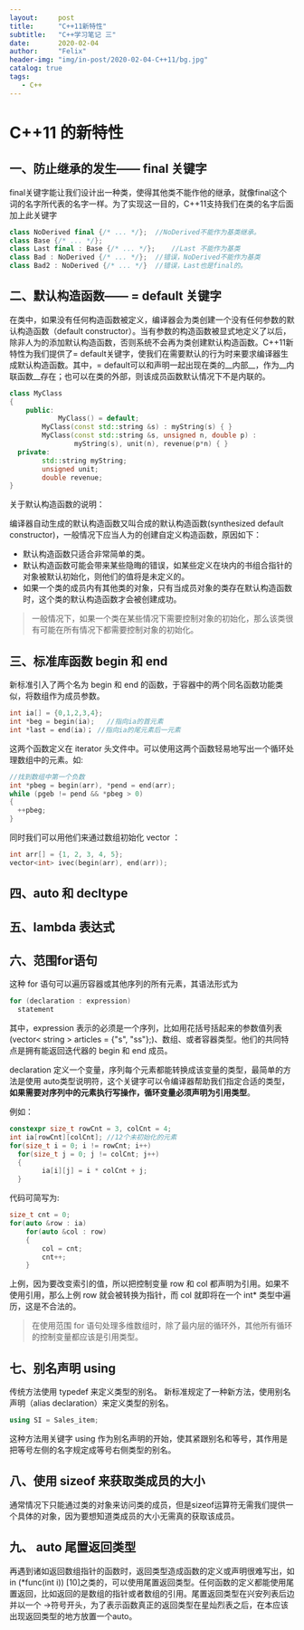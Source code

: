 ```yaml
---
layout:     post
title:      "C++11新特性"
subtitle:   "C++学习笔记 三"
date:       2020-02-04
author:     "Felix"
header-img: "img/in-post/2020-02-04-C++11/bg.jpg"
catalog: true
tags:
   - C++
---
```


# C++11 的新特性



## 一、防止继承的发生—— final 关键字

final关键字能让我们设计出一种类，使得其他类不能作他的继承，就像final这个词的名字所代表的名字一样。为了实现这一目的，C++11支持我们在类的名字后面加上此关键字

~~~c++
class NoDerived final {/* ... */};	//NoDerived不能作为基类继承。
class Base {/* ... */};							
class Last final : Base {/* ... */};	//Last 不能作为基类
class Bad : NoDerived {/* ... */}; 	//错误，NoDerived不能作为基类
class Bad2 : NoDerived {/* ... */}	//错误，Last也是final的。
~~~

## 二、默认构造函数—— = default 关键字

在类中，如果没有任何构造函数被定义，编译器会为类创建一个没有任何参数的默认构造函数（default constructor）。当有参数的构造函数被显式地定义了以后，除非人为的添加默认构造函数，否则系统不会再为类创建默认构造函数。C++11新特性为我们提供了= default关键字，使我们在需要默认的行为时来要求编译器生成默认构造函数。其中，= default可以和声明一起出现在类的__内部__，作为__内联函数__存在；也可以在类的外部，则该成员函数默认情况下不是内联的。

~~~c++
class MyClass
{
	public:
			MyClass() = default;
  		MyClass(const std::string &s) : myString(s) { }
  		MyClass(const std::string &s, unsigned n, double p) : 
  				myString(s), unit(n), revenue(p*n) { }
  private:
  		std::string myString;
  		unsigned unit;
  		double revenue;
}
~~~

关于默认构造函数的说明：

编译器自动生成的默认构造函数又叫合成的默认构造函数(synthesized default constructor)，一般情况下应当人为的创建自定义构造函数，原因如下：

* 默认构造函数只适合非常简单的类。
* 默认构造函数可能会带来某些隐晦的错误，如某些定义在块内的书组合指针的对象被默认初始化，则他们的值将是未定义的。
* 如果一个类的成员内有其他类的对象，只有当成员对象的类存在默认构造函数时，这个类的默认构造函数才会被创建成功。

> 一般情况下，如果一个类在某些情况下需要控制对象的初始化，那么该类很有可能在所有情况下都需要控制对象的初始化。

## 三、标准库函数 begin 和 end

新标准引入了两个名为 begin 和 end 的函数，于容器中的两个同名函数功能类似，将数组作为成员参数。

~~~C++
int ia[] = {0,1,2,3,4};
int *beg = begin(ia);	//指向ia的首元素
int *last = end(ia)； //指向ia的尾元素后一元素
~~~

这两个函数定义在 iterator 头文件中。可以使用这两个函数轻易地写出一个循环处理数组中的元素。如:

~~~C++
//找到数组中第一个负数
int *pbeg = begin(arr), *pend = end(arr);
while (pgeb != pend && *pbeg > 0)
{
  ++pbeg;	
}
~~~

同时我们可以用他们来通过数组初始化 vector ：

~~~C++
int arr[] = {1, 2, 3, 4, 5};
vector<int> ivec(begin(arr), end(arr));
~~~

## 四、auto 和 decltype

## 五、lambda 表达式

## 六、范围for语句

这种 for 语句可以遍历容器或其他序列的所有元素，其语法形式为

~~~C++
for (declaration : expression)
  statement
~~~

其中，expression 表示的必须是一个序列，比如用花括号括起来的参数值列表(vector< string > articles = {"s", "ss"};)、数组、或者容器类型。他们的共同特点是拥有能返回迭代器的 begin 和 end 成员。

declaration 定义一个变量，序列每个元素都能转换成该变量的类型，最简单的方法是使用 auto类型说明符，这个关键字可以令编译器帮助我们指定合适的类型，**如果需要对序列中的元素执行写操作，循环变量必须声明为引用类型**。

例如：

~~~C++
constexpr size_t rowCnt = 3, colCnt = 4;
int ia[rowCnt][colCnt];	//12个未初始化的元素
for(size_t i = 0; i != rowCnt; i++)
  for(size_t j = 0; j != colCnt; j++)
  {
    	ia[i][j] = i * colCnt + j;
  }
~~~

代码可简写为:

~~~C++
size_t cnt = 0;
for(auto &row : ia)
    for(auto &col : row)
    {
        col = cnt;
        cnt++;
    }
~~~

上例，因为要改变索引的值，所以把控制变量 row 和 col 都声明为引用。如果不使用引用，那么上例 row 就会被转换为指针，而 col 就即将在一个 int* 类型中遍历，这是不合法的。

> 在使用范围 for 语句处理多维数组时，除了最内层的循环外，其他所有循环的控制变量都应该是引用类型。

## 七、别名声明 using

传统方法使用 typedef 来定义类型的别名。 新标准规定了一种新方法，使用别名声明（alias declaration）来定义类型的别名。

~~~C++
using SI = Sales_item;
~~~

这种方法用关键字 using 作为别名声明的开始，使其紧跟别名和等号，其作用是把等号左侧的名字规定成等号右侧类型的别名。

## 八、使用 sizeof 来获取类成员的大小

通常情况下只能通过类的对象来访问类的成员，但是sizeof运算符无需我们提供一个具体的对象，因为要想知道类成员的大小无需真的获取该成员。

## 九、 auto 尾置返回类型

再遇到诸如返回数组指针的函数时，返回类型造成函数的定义或声明很难写出，如in (*func(int i)) [10]之类的，可以使用尾置返回类型。任何函数的定义都能使用尾置返回，比如返回的是数组的指针或者数组的引用。尾置返回类型在兴安列表后边并以一个 ->符号开头，为了表示函数真正的返回类型在星灿烈表之后，在本应该出现返回类型的地方放置一个auto。